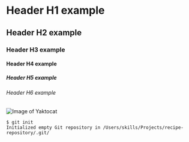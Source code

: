 # Header H1 example
## Header H2 example
### Header H3 example
#### Header H4 example
##### Header H5 example 
###### Header H6 example


![Image of Yaktocat](https://octodex.github.com/images/yaktocat.png)


```
$ git init
Initialized empty Git repository in /Users/skills/Projects/recipe-repository/.git/
```
